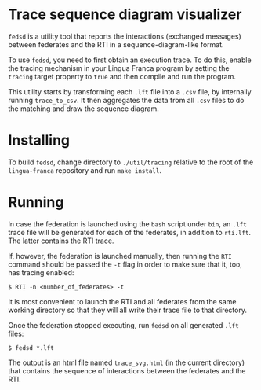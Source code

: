 # Trace sequence diagram visualizer

`fedsd` is a utility tool that reports the interactions (exchanged messages)
between federates and the RTI in a sequence-diagram-like format.

To use `fedsd`, you need to first obtain an execution trace. To do this, enable the tracing mechanism in your Lingua Franca program by setting the `tracing` target property to `true` and then compile and run the program.

This utility starts by transforming each `.lft` file into a `.csv` file, by
internally running `trace_to_csv`. It then aggregates the data from all `.csv`
files to do the matching and draw the sequence diagram.

# Installing

To build `fedsd`, change directory to `./util/tracing` relative to the root of the `lingua-franca` repository  and run `make install`.

# Running

In case the federation is launched using the `bash` script under `bin`, an `.lft` trace
file will be generated for each of the federates, in addition to `rti.lft`. The latter
contains the RTI trace.

If, however, the federation is launched manually, then running the `RTI` command should be passed the `-t` flag in order to make sure that it, too, has tracing enabled:
```
$ RTI -n <number_of_federates> -t
```

It is most convenient to launch the RTI and all federates from the same working directory so that they will all write their trace file to that directory.


Once the federation stopped executing, run `fedsd` on all generated `.lft` files:
```
$ fedsd *.lft
```

The output is an html file named `trace_svg.html` (in the current directory) that contains the sequence of interactions
between the federates and the RTI.

